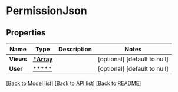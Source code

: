 # PermissionJson

## Properties
Name | Type | Description | Notes
------------ | ------------- | ------------- | -------------
**Views** | [***Array**](array.md) |  | [optional] [default to null]
**User** | [*****](.md) |  | [optional] [default to null]

[[Back to Model list]](../README.md#documentation-for-models) [[Back to API list]](../README.md#documentation-for-api-endpoints) [[Back to README]](../README.md)

